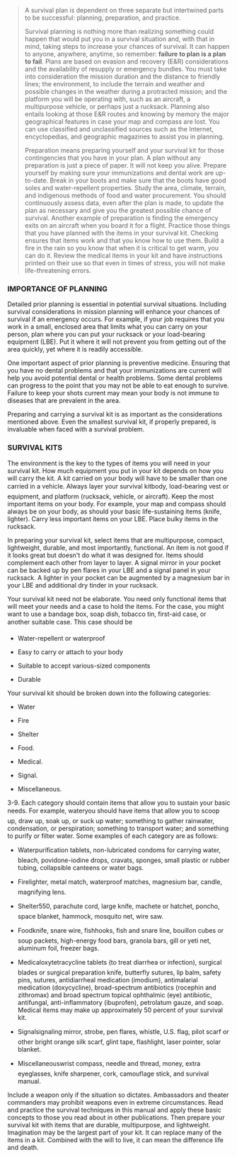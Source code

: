 > A survival plan is dependent on three separate but intertwined parts to be successful: planning, preparation, and practice.
> 
> Survival planning is nothing more than realizing something could happen that would put you in a survival situation and, with that in mind, taking steps to increase your chances of survival. It can happen to anyone, anywhere, anytime, so remember: **failure to plan is a plan to fail**. Plans are based on evasion and recovery (E&R) considerations and the availability of resupply or emergency bundles. You must take into consideration the mission duration and the distance to friendly lines; the environment, to include the terrain and weather and possible changes in the weather during a protracted mission; and the platform you will be operating with, such as an aircraft, a multipurpose vehicle, or perhaps just a rucksack. Planning also entails looking at those E&R routes and knowing by memory the major geographical features in case your map and compass are lost. You can use classified and unclassified sources such as the Internet, encyclopedias, and geographic magazines to assist you in planning.
> 
> Preparation means preparing yourself and your survival kit for those contingencies that you have in your plan. A plan without any preparation is just a piece of paper. It will not keep you alive. Prepare yourself by making sure your immunizations and dental work are up-to-date. Break in your boots and make sure that the boots have good soles and water-repellent properties. Study the area, climate, terrain, and indigenous methods of food and water procurement. You should continuously assess data, even after the plan is made, to update the plan as necessary and give you the greatest possible chance of survival. Another example of preparation is finding the emergency exits on an aircraft when you board it for a flight. Practice those things that you have planned with the items in your survival kit. Checking ensures that items work and that you know how to use them. Build a fire in the rain so you know that when it is critical to get warm, you can do it. Review the medical items in your kit and have instructions printed on their use so that even in times of stress, you will not make life-threatening errors.

### IMPORTANCE OF PLANNING

Detailed prior planning is essential in potential survival situations. Including survival considerations in mission planning will enhance your chances of survival if an emergency occurs. For example, if your job requires that you work in a small, enclosed area that limits what you can carry on your person, plan where you can put your rucksack or your load-bearing equipment (LBE). Put it where it will not prevent you from getting out of the area quickly, yet where it is readily accessible.

One important aspect of prior planning is preventive medicine. Ensuring that you have no dental problems and that your immunizations are current will help you avoid potential dental or health problems. Some dental problems can progress to the point that you may not be able to eat enough to survive. Failure to keep your shots current may mean your body is not immune to diseases that are prevalent in the area.

Preparing and carrying a survival kit is as important as the considerations mentioned above. Even the smallest survival kit, if properly prepared, is invaluable when faced with a survival problem.

### SURVIVAL KITS

The environment is the key to the types of items you will need in your survival kit. How much equipment you put in your kit depends on how you will carry the kit. A kit carried on your body will have to be smaller than one carried in a vehicle. Always layer your survival kitbody, load-bearing vest or equipment, and platform (rucksack, vehicle, or aircraft). Keep the most important items on your body. For example, your map and compass should always be on your body, as should your basic life-sustaining items (knife, lighter). Carry less important items on your LBE. Place bulky items in the rucksack.

In preparing your survival kit, select items that are multipurpose, compact, lightweight, durable, and most importantly, functional. An item is not good if it looks great but doesn't do what it was designed for. Items should complement each other from layer to layer. A signal mirror in your pocket can be backed up by pen flares in your LBE and a signal panel in your rucksack. A lighter in your pocket can be augmented by a magnesium bar in your LBE and additional dry tinder in your rucksack.

Your survival kit need not be elaborate. You need only functional items that will meet your needs and a case to hold the items. For the case, you might want to use a bandage box, soap dish, tobacco tin, first-aid case,  or another suitable case. This case should be

*   Water-repellent or waterproof

*   Easy to carry or attach to your body

*   Suitable to accept various-sized components

*   Durable

Your survival kit should be broken down into the following categories:

*   Water

*   Fire

*   Shelter

*   Food.

*   Medical.

*   Signal.

*   Miscellaneous.

3-9\. Each category should contain items that allow you to sustain your basic needs. For example, wateryou should have items that allow you to scoop up, draw up, soak up, or suck up water; something to gather rainwater, condensation, or perspiration; something to transport water; and something to purify or filter water. Some examples of each category are as follows:

*   Waterpurification tablets, non-lubricated condoms for carrying water, bleach, povidone-iodine drops, cravats, sponges, small plastic or rubber tubing, collapsible canteens or water bags.

*   Firelighter, metal match, waterproof matches, magnesium bar, candle, magnifying lens.

*   Shelter550, parachute cord, large knife, machete or hatchet, poncho, space blanket, hammock, mosquito net, wire saw.

*   Foodknife, snare wire, fishhooks, fish and snare line, bouillon cubes or soup packets, high-energy food bars, granola bars, gill or yeti net, aluminum foil, freezer bags.

*   Medicaloxytetracycline tablets (to treat diarrhea or infection), surgical blades or surgical preparation knife, butterfly sutures, lip balm, safety pins, sutures, antidiarrheal medication (imodium), antimalarial medication (doxycycline), broad-spectrum antibiotics (rocephin and zithromax) and broad spectrum topical ophthalmic (eye) antibiotic, antifungal, anti-inflammatory (ibuprofen), petrolatum gauze, and soap. Medical items may make up approximately 50 percent of your survival kit.

*   Signalsignaling mirror, strobe, pen flares, whistle, U.S. flag, pilot scarf or other bright orange silk scarf, glint tape, flashlight, laser pointer, solar blanket.

*   Miscellaneouswrist compass, needle and thread, money, extra eyeglasses, knife sharpener, cork, camouflage stick, and survival manual.

Include a weapon only if the situation so dictates. Ambassadors and theater commanders may prohibit weapons even in extreme circumstances. Read and practice the survival techniques in this manual and apply these basic concepts to those you read about in other publications. Then prepare your survival kit with items that are durable, multipurpose, and lightweight. Imagination may be the largest part of your kit. It can replace many of the items in a kit. Combined with the will to live, it can mean the difference life and death.